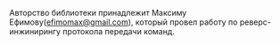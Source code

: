 Авторство библиотеки принадлежит Максиму Ефимову(efimomax@gmail.com), который провел работу по реверс-инжинирингу протокола передачи команд. 